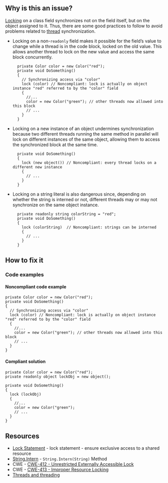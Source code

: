 ## Why is this an issue?

[Locking](https://learn.microsoft.com/en-us/dotnet/csharp/language-reference/statements/lock) on a class field synchronizes not on the
field itself, but on the object assigned to it. Thus, there are some good practices to follow to avoid problems related to [thread](https://learn.microsoft.com/en-us/dotnet/standard/threading/threads-and-threading) synchronization.

- Locking on a non-`readonly` field makes it possible for the field’s value to change while a thread is in the code block, locked on the old value. This allows another thread to lock on the new value and access the same block concurrently. 

        private Color color = new Color("red");
        private void DoSomething()
        {
          // Synchronizing access via "color"
          lock (color) // Noncompliant: lock is actually on object instance "red" referred to by the "color" field
          {
            //...
            color = new Color("green"); // other threads now allowed into this block
            // ...
          }
        }
- Locking on a new instance of an object undermines synchronization because two different threads running the same method in parallel will lock on different instances of the same object, allowing them to access the synchronized block at the same time. 

        private void DoSomething()
        {
          lock (new object()) // Noncompliant: every thread locks on a different new instance
          {
            // ...
          }
        }
- Locking on a string literal is also dangerous since, depending on whether the string is interned or not, different threads may or may not synchronize on the same object instance. 

        private readonly string colorString = "red";
        private void DoSomething()
        {
          lock (colorString)  // Noncompliant: strings can be interned
          {
            // ...
          }
        }

## How to fix it

### Code examples

#### Noncompliant code example

    private Color color = new Color("red");
    private void DoSomething()
    {
      // Synchronizing access via "color"
      lock (color) // Noncompliant: lock is actually on object instance "red" referred to by the "color" field
      {
        //...
        color = new Color("green"); // other threads now allowed into this block
        // ...
      }
    }

#### Compliant solution

    private Color color = new Color("red");
    private readonly object lockObj = new object();
    
    private void DoSomething()
    {
      lock (lockObj)
      {
        //...
        color = new Color("green");
        // ...
      }
    }

## Resources

- [Lock Statement](https://learn.microsoft.com/en-us/dotnet/csharp/language-reference/statements/lock) - lock statement - ensure
  exclusive access to a shared resource
- [String.Intern](https://learn.microsoft.com/en-us/dotnet/api/system.string.intern) - `String.Intern(String)` Method
- CWE - [CWE-412 - Unrestricted Externally Accessible Lock](https://cwe.mitre.org/data/definitions/412)
- CWE - [CWE-413 - Improper Resource Locking](https://cwe.mitre.org/data/definitions/413)
- [Threads and threading](https://learn.microsoft.com/en-us/dotnet/standard/threading/threads-and-threading)